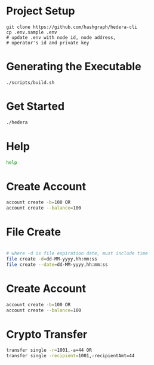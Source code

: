 Project Setup
===

```
git clone https://github.com/hashgraph/hedera-cli
cp .env.sample .env
# update .env with node id, node address, 
# operator's id and private key
```

Generating the Executable
===

```
./scripts/build.sh
```

Get Started
===

```bash
./hedera
```


Help
===

```bash
help
```


Create Account
===

```bash
account create -b=100 OR
account create --balance=100
```

File Create
===

```bash

# where -d is file expiration date, must include time
file create -d=dd-MM-yyyy,hh:mm:ss
file create --date=dd-MM-yyyy,hh:mm:ss

```

Create Account
===

```bash
account create -b=100 OR
account create --balance=100
```

Crypto Transfer
===

```bash
transfer single -r=1001,-a=44 OR
transfer single -recipient=1001,-recipientAmt=44

```